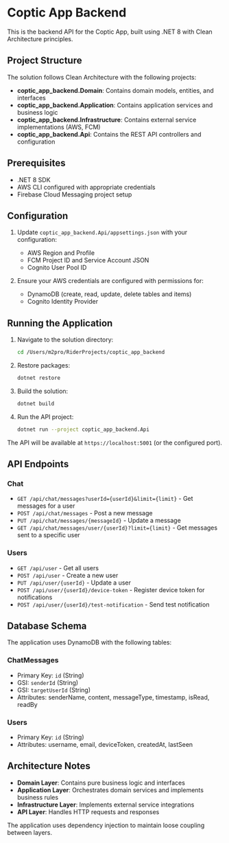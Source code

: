 # Coptic App Backend

This is the backend API for the Coptic App, built using .NET 8 with Clean Architecture principles.

## Project Structure

The solution follows Clean Architecture with the following projects:

- **coptic_app_backend.Domain**: Contains domain models, entities, and interfaces
- **coptic_app_backend.Application**: Contains application services and business logic
- **coptic_app_backend.Infrastructure**: Contains external service implementations (AWS, FCM)
- **coptic_app_backend.Api**: Contains the REST API controllers and configuration

## Prerequisites

- .NET 8 SDK
- AWS CLI configured with appropriate credentials
- Firebase Cloud Messaging project setup

## Configuration

1. Update `coptic_app_backend.Api/appsettings.json` with your configuration:
   - AWS Region and Profile
   - FCM Project ID and Service Account JSON
   - Cognito User Pool ID

2. Ensure your AWS credentials are configured with permissions for:
   - DynamoDB (create, read, update, delete tables and items)
   - Cognito Identity Provider

## Running the Application

1. Navigate to the solution directory:
   ```bash
   cd /Users/m2pro/RiderProjects/coptic_app_backend
   ```

2. Restore packages:
   ```bash
   dotnet restore
   ```

3. Build the solution:
   ```bash
   dotnet build
   ```

4. Run the API project:
   ```bash
   dotnet run --project coptic_app_backend.Api
   ```

The API will be available at `https://localhost:5001` (or the configured port).

## API Endpoints

### Chat
- `GET /api/chat/messages?userId={userId}&limit={limit}` - Get messages for a user
- `POST /api/chat/messages` - Post a new message
- `PUT /api/chat/messages/{messageId}` - Update a message
- `GET /api/chat/messages/user/{userId}?limit={limit}` - Get messages sent to a specific user

### Users
- `GET /api/user` - Get all users
- `POST /api/user` - Create a new user
- `PUT /api/user/{userId}` - Update a user
- `POST /api/user/{userId}/device-token` - Register device token for notifications
- `POST /api/user/{userId}/test-notification` - Send test notification

## Database Schema

The application uses DynamoDB with the following tables:

### ChatMessages
- Primary Key: `id` (String)
- GSI: `senderId` (String)
- GSI: `targetUserId` (String)
- Attributes: senderName, content, messageType, timestamp, isRead, readBy

### Users
- Primary Key: `id` (String)
- Attributes: username, email, deviceToken, createdAt, lastSeen

## Architecture Notes

- **Domain Layer**: Contains pure business logic and interfaces
- **Application Layer**: Orchestrates domain services and implements business rules
- **Infrastructure Layer**: Implements external service integrations
- **API Layer**: Handles HTTP requests and responses

The application uses dependency injection to maintain loose coupling between layers.
